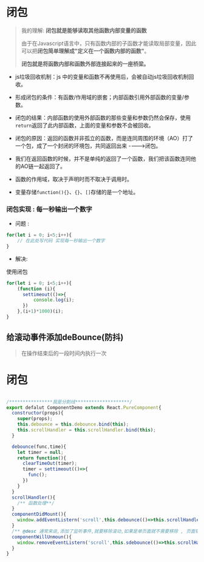 
# 闭包

> 我的理解:  **闭包就是能够读取其他函数内部变量的函数**
>
> 由于在Javascript语言中，只有函数内部的子函数才能读取局部变量，因此可以把**闭包简单理解成"定义在一个函数内部的函数"**。
>
> **闭包就是将函数内部和函数外部连接起来的一座桥梁。**

- js垃圾回收机制：js 中的变量和函数不再使用后，会被自动js垃圾回收机制回收。

- 形成闭包的条件：有函数/作用域的嵌套；内部函数引用外部函数的变量/参数。

- 闭包的结果：内部函数的使用外部函数的那些变量和参数仍然会保存，使用`return`返回了此内部函数，上面的变量和参数不会被回收。

- 闭包的原因：返回的函数并非孤立的函数，而是连同周围的环境（AO）打了一个包，成了一个封闭的环境包，共同返回出来 ---->闭包。

- 我们在返回函数的时候，并不是单纯的返回了一个函数，我们把该函数连同他的AO链一起返回了。

- 函数的作用域，取决于声明时而不取决于调用时。

- 变量存储`function(){}`、`{}`、`[]`存储的是一个地址。

### 闭包实现 : 每一秒输出一个数字

- 问题 :

```js
for(let i = 0; i<5;i++){
    // 在此处写代码 实现每一秒输出一个数字
}
```

- 解决:

使用闭包

```js
for(let i = 0; i<5;i++){
    (function (i){
      settimeout(()=>{
          console.log(i);
      })    
    },(i+1)*1000)(i);
}
```

## 给滚动事件添加deBounce(防抖)

> 在操作结束后的一段时间内执行一次

# 闭包

```js

/****************我是分割线********************/
export defalut ComponentDemo extends React.PureComponent{
  constructor(props){
    super(props);
    this.debounce = this.debounce.bind(this);
    this.scrollHandler = this.scrollHandler.bind(this);
  }

  debounce(func,time){
    let timer = null;
    return function(){
      clearTimeOut(timer);
      timer = settimeout(()=>{
        func();
      })
    }
  }
  scrollHandler(){
    /** 函数处理**/
  }
  componentDidMount(){
    window.addEventListern('scroll',this.debounce(()=>this.scrollHandler()),300);
  }
  /** @desc 通常来说,添加了监听事件,就要移除滚动,如果是单页面就不需要移除 , 页面销毁后 , 监听事件也会被移除*/
  componentWillUnmoun(){
    window.removeEventListern('scroll',this.sdebounce(()=>this.scrollHandler(),300))
  }
}
```
